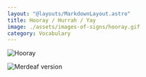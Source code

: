 ```yaml
---
layout: "@layouts/MarkdownLayout.astro"
title: Hooray / Hurrah / Yay
image: ./assets/images-of-signs/hooray.gif
category: Vocabulary
---
```


![Hooray](@signs/hooray.gif)

![Merdeaf version](@signs/merdeaf-hooray.png)
